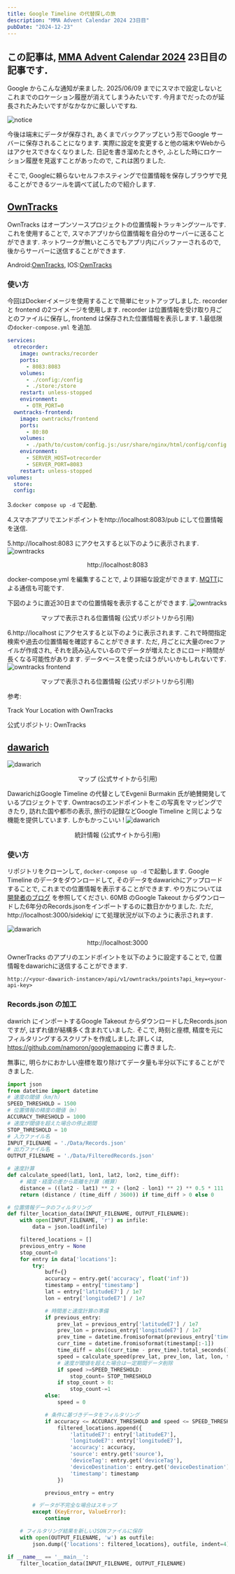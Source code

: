 ```yaml
---
title: Google Timeline の代替探しの旅
description: "MMA Advent Calendar 2024 23日目"
pubDate: "2024-12-23"
---
```

## この記事は, <a href="https://adventar.org/calendars/10770">MMA Advent Calendar 2024</a> 23日目の記事です．

Google からこんな通知が来ました. 2025/06/09 までにスマホで設定しないとこれまでのロケーション履歴が消えてしまうみたいです. 今月までだったのが延長されたみたいですがなかなかに厳しいですね.


![notice](./notice.png)

今後は端末にデータが保存され, あくまでバックアップという形でGoogle サーバーに保存されることになります.
実際に設定を変更すると他の端末やWebからはアクセスできなくなりました. 日記を書き溜めたときや, ふとした時にロケーション履歴を見返すことがあったので, これは困りました.

そこで, Googleに頼らないセルフホスティングで位置情報を保存しブラウザで見ることができるツールを調べて試したので紹介します.

## <a href="https://owntracks.org/">OwnTracks</a>
OwnTracks はオープンソースプロジェクトの位置情報トラッキングツールです. これを使用することで, スマホアプリから位置情報を自分のサーバーに送ることができます. ネットワークが無いところでもアプリ内にバッファーされるので, 後からサーバーに送信することができます.

Android:<a href="https://play.google.com/store/apps/details?id=org.owntracks.android&hl=ja">OwnTracks</a>, IOS:<a href="https://apps.apple.com/us/app/owntracks/id692424691">OwnTracks</a>

### 使い方
今回はDockerイメージを使用することで簡単にセットアップしました.
recorder と frontend の2つイメージを使用します.
recorder は位置情報を受け取り月ごとのファイルに保存し, frontend は保存された位置情報を表示します.
1.最低限の`docker-compose.yml` を追加.

```yml
services:
  otrecorder:
    image: owntracks/recorder
    ports:
      - 8083:8083
    volumes:
      - ./config:/config
      - ./store:/store
    restart: unless-stopped
    environment:
      - OTR_PORT=0
  owntracks-frontend:
    image: owntracks/frontend
    ports:
      - 80:80
    volumes:
      - ./path/to/custom/config.js:/usr/share/nginx/html/config/config.js
    environment:
      - SERVER_HOST=otrecorder
      - SERVER_PORT=8083
    restart: unless-stopped
volumes:
  store:
  config:

```

3.`docker compose up -d` で起動.

4.スマホアプリでエンドポイントをhttp://localhost:8083/pub にして位置情報を送信.

5.http://localhost:8083 にアクセスすると以下のように表示されます.
![owntracks](./owntrack.png)
<div style="text-align: center;">
http://localhost:8083
</div>

docker-compose.yml を編集することで, より詳細な設定ができます. <a href="https://mqtt.org/">MQTT</a>による通信も可能です.

下図のように直近30日までの位置情報を表示することができます.
![owntracks](./demo-geojson-points.png)
<div style="text-align: center;">
マップで表示される位置情報  (公式リポジトリから引用)
</div>

6.http://localhost にアクセスすると以下のように表示されます.
これで時間指定検索や過去の位置情報を確認することができます.
ただ, 月ごとに大量のrecファイルが作成され, それを読み込んでいるのでデータが増えたときにロード時間が長くなる可能性があります. データベースを使ったほうがいいかもしれないです.
![owntracks frontend](./screenshot.png)
<div style="text-align: center;">
マップで表示される位置情報  (公式リポジトリから引用)
</div>


参考:

<a ref="https://youtu.be/ZRbkY4zcjnc?si=1PYo_iGa7rak1Qsg">Track Your Location with OwnTracks</a>

公式リポジトリ: <a ref="https://owntracks.org/">OwnTracks</a>

## <a href="https://dawarich.app/">dawarich</a>
![dawarich](./daw.png)
<div style="text-align: center;">
マップ  (公式サイトから引用)
</div>


DawarichはGoogle Timeline の代替としてEvgenii Burmakin 氏が絶賛開発しているプロジェクトです. Owntracsのエンドポイントをこの写真をマッピングできたり, 訪れた国や都市の表示, 旅行の記録などGoogle Timeline と同じような機能を提供しています. しかもかっこいい !
![dawarich](./sta.png)
<div style="text-align: center;">
統計情報  (公式サイトから引用)
</div>

### 使い方
リポジトリをクローンして, `docker-compose up -d` で起動します.
Google Timeline のデータをダウンロードして, そのデータをdawarichにアップロードすることで, これまでの位置情報を表示することができます. やり方については
<a href="https://dawarich.app/blog/migrating-from-google-location-history-to-dawarich">開発者のブログ</a>
を参照してください.
60MB のGoogle Takeout からダウンロードした6年分のRecords.jsonをインポートするのに数日かかりました.
ただ,
http://localhost:3000/sidekiq/
にて処理状況が以下のように表示されます.

![dawarich](./dash.png)
<div style="text-align: center;">
http://localhost:3000
</div>

OwnerTracks のアプリのエンドポイントを以下のように設定することで, 位置情報をdawarichに送信することができます.
```
http://<your-dawarich-instance>/api/v1/owntracks/points?api_key=<your-api-key>
```
### Records.json の加工
dawrich にインポートするGoogle Takeout からダウンロードしたRecords.json ですが, はずれ値が結構多く含まれていました. そこで, 時刻と座標, 精度を元にフィルタリングするスクリプトを作成しました.詳しくは, https://github.com/namoron/googlemapping に書きました.

無事に, 明らかにおかしい座標を取り除けてデータ量も半分以下にすることができました.

```python
import json
from datetime import datetime
# 速度の閾値（km/h）
SPEED_THRESHOLD = 1500
# 位置情報の精度の閾値（m）
ACCURACY_THRESHOLD = 1000
# 速度が閾値を超えた場合の停止期間
STOP_THRESHOLD = 10
# 入力ファイル名
INPUT_FILENAME = './Data/Records.json'
# 出力ファイル名
OUTPUT_FILENAME = './Data/FilteredRecords.json'

# 速度計算
def calculate_speed(lat1, lon1, lat2, lon2, time_diff):
    # 緯度・経度の差から距離を計算（概算）
    distance = ((lat2 - lat1) ** 2 + (lon2 - lon1) ** 2) ** 0.5 * 111  # km換算
    return (distance / (time_diff / 3600)) if time_diff > 0 else 0

# 位置情報データのフィルタリング
def filter_location_data(INPUT_FILENAME, OUTPUT_FILENAME):
    with open(INPUT_FILENAME, 'r') as infile:
        data = json.load(infile)

    filtered_locations = []
    previous_entry = None
    stop_count=0
    for entry in data['locations']:
        try:
            buff={}
            accuracy = entry.get('accuracy', float('inf'))
            timestamp = entry['timestamp']
            lat = entry['latitudeE7'] / 1e7
            lon = entry['longitudeE7'] / 1e7

            # 時間差と速度計算の準備
            if previous_entry:
                prev_lat = previous_entry['latitudeE7'] / 1e7
                prev_lon = previous_entry['longitudeE7'] / 1e7
                prev_time = datetime.fromisoformat(previous_entry['timestamp'][:-1])
                curr_time = datetime.fromisoformat(timestamp[:-1])
                time_diff = abs((curr_time - prev_time).total_seconds())
                speed = calculate_speed(prev_lat, prev_lon, lat, lon, time_diff)
                # 速度が閾値を超えた場合は一定期間データ削除
                if speed >=SPEED_THRESHOLD:
                    stop_count= STOP_THRESHOLD
                if stop_count > 0:
                    stop_count-=1
            else:
                speed = 0

            # 条件に基づきデータをフィルタリング
            if accuracy <= ACCURACY_THRESHOLD and speed <= SPEED_THRESHOLD and stop_count == 0:
                filtered_locations.append({
                    'latitudeE7': entry['latitudeE7'],
                    'longitudeE7': entry['longitudeE7'],
                    'accuracy': accuracy,
                    'source': entry.get('source'),
                    'deviceTag': entry.get('deviceTag'),
                    'deviceDestination': entry.get('deviceDestination'),
                    'timestamp': timestamp
                })

            previous_entry = entry

        # データが不完全な場合はスキップ
        except (KeyError, ValueError):
            continue

    # フィルタリング結果を新しいJSONファイルに保存
    with open(OUTPUT_FILENAME, 'w') as outfile:
        json.dump({'locations': filtered_locations}, outfile, indent=4)

if __name__ == '__main__':
    filter_location_data(INPUT_FILENAME, OUTPUT_FILENAME)
```

